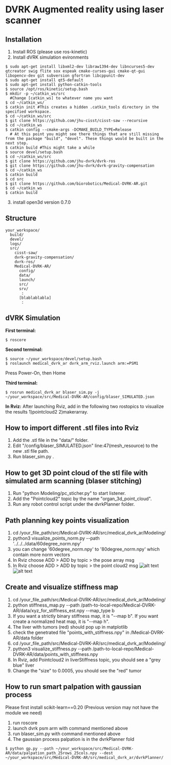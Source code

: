 # DVRK Augmented reality using laser scanner

## Installation

1. Install ROS (please use ros-kinetic)
2. Install dVRK simulation evironments 
```
$ sudo apt-get install libxml2-dev libraw1394-dev libncurses5-dev qtcreator swig flite sox espeak cmake-curses-gui cmake-qt-gui libopencv-dev git subversion gfortran libcppunit-dev
$ sudo apt-get install qt5-default
$ sudo apt-get install python-catkin-tools
$ source /opt/ros/kinetic/setup.bash
$ mkdir -p ~/catkin_ws/src  
  #Change [catkin_ws] to whatever name you want
$ cd ~/catkin_ws/
$ catkin init #This creates a hidden .catkin_tools directory in the specified workspace.
$ cd ~/catkin_ws/src
$ git clone https://github.com/jhu-cisst/cisst-saw --recursive
$ cd ~/catkin_ws
$ catkin config --cmake-args -DCMAKE_BUILD_TYPE=Release 
  # At this point you might see there things that are still missing from the package "build", "devel". These things would be built in the next step.
$ catkin build #This might take a while
$ source devel/setup.bash
$ cd ~/catkin_ws/src
$ git clone https://github.com/jhu-dvrk/dvrk-ros
$ git clone https://github.com/jhu-dvrk/dvrk-gravity-compensation
$ cd ~/catkin_ws
$ catkin build
$ cd src 
$ git clone https://github.com/biorobotics/Medical-DVRK-AR.git
$ cd ~/catkin_ws
$ catkin build
```
3. install open3d version 0.7.0
## Structure
```
your_workspace/
  build/
  devel/
  logs/
  src/
    cisst-saw/
    dvrk-gravity-compensation/
    dvrk-ros/
    Medical-DVRK-AR/
      config/
      data/
      launch/
      src/
      srv/
       :
      [blablablabla]
       :
```
## dVRK Simulation
**First terminal:**
```
$ roscore 
```
**Second terminal:**

```
$ source ~/your_workspace/devel/setup.bash
$ roslaunch medical_dvrk_ar dvrk_arm_rviz.launch arm:=PSM1
```
Press Power-On, then Home

**Third terminal:**
```
$ rosrun medical_dvrk_ar blaser_sim.py -j ~/your_workspace/src/Medical-DVRK-AR/config/blaser_SIMULATED.json
```

**In Rviz:**
After launching Rviz, add in the following two rostopics to visualize the results 1)pointcloud2 2)makerarray.

## How to import different .stl files into Rviz
1. Add the .stl file in the "data/" folder.
2. Edit "/config/blaser_SIMULATED.json" line:47(mesh_resource) to the new .stl file path.
3. Run blaser_sim.py .

## How to get 3D point cloud of the stl file with simulated arm scanning (blaser stitching)
1. Run "python Modeling/pc_sticher.py" to start listener.
2. Add the "Pointcloud2" topic by the name "organ_3d_point_cloud".
3. Run any robot control script under the dvrkPlanner folder.


## Path planning key points visualization
1. cd /your_file_path/src/Medical-DVRK-AR/src/medical_dvrk_ar/Modeling/
2. python3 visualize_points_norm.py --path '../../../data/60degree_norm.npy'
3. you can change '60degree_norm.npy' to '80degree_norm.npy' which contain more norm vectors
4. In Rviz choose ADD > ADD by topic > the pose array msg
5. In Rviz choose ADD > ADD by topic > the point cloud2 msg
![alt text](https://github.com/biorobotics/Medical-DVRK-AR/blob/master/data/position_vis.png)
![alt text](https://github.com/biorobotics/Medical-DVRK-AR/blob/master/data/norm_vis.png)

## Create and visualize stiffness map 
1. cd /your_file_path/src/Medical-DVRK-AR/src/medical_dvrk_ar/Modeling/
2. python stiffness_map.py --path /path-to-local-repo/Medical-DVRK-AR/data/xyz_for_stiffness_est.npy --map_type b
3. If you want a strictly binary stiffness map, it is "--map b". If you want create a normalized heat map, it is "--map h".
4. The liver with tumors (red) should pop up in matplotlib
5. check the genetrated file "points_with_stiffness.npy" in /Medical-DVRK-AR/data folder
6. cd /your_file_path/src/Medical-DVRK-AR/src/medical_dvrk_ar/Modeling/
7. python3 visualize_stiffness.py --path /path-to-local-repo/Medical-DVRK-AR/data/points_with_stiffness.npy
8. In Rviz, add Pointcloud2 in liverStiffness topic, you should see a "grey blue" liver
9. Change the "size" to 0.0005, you should see the "red" tumor

## How to run smart palpation with gaussian process
Please first install scikit-learn==0.20 (Previous version may not have the module we need)
1. run roscore
2. launch dvrk psm arm with command mentioned above
3. run blaser_sim.py with command mentioned above
4. The gaussian process palpation is in the dvrkPlanner fold
```
$ python gp.py --path ~/your_workspace/src/Medical-DVRK-AR/data/palpation_path_25rows_25cols.npy --dest ~/your_workspace/src/Medical-DVRK-AR/src/medical_dvrk_ar/dvrkPlanner/
```


